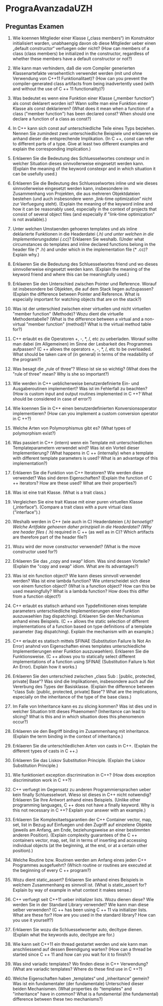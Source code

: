 # PrograAvanzadaUZH

## Preguntas Examen

1. Wie koennen Mitglieder einer Klasse („class members“) im Konstruktor initialisiert warden, unabhaengig davon ob diese Mitglieder ueber einen „default constructor“ verfuegen oder nicht?
   (How can members of a class (class members) be initialized in the constructor, regardless of whether these members have a default constructor or not?)

2. Wie kann man verhindern, daß die vom Compiler generierten Klassenartefakte versehentlich verwendet werden (mit und ohne Verwendung von C++11 Funktionalitaet)?
   (How can you prevent the compiler-generated class artifacts from being inadvertently used (with and without the use of C ++ 11 functionality)?)

3. Was bedeutet es wenn eine Funktion einer Klasse („member function“) als const deklarert worden ist?  Wann sollte man eine Funktion einer Klasse als const deklarieren?
   (What does it mean when a function of a class ("member function") has been declared const? When should one declare a function of a class as const?)

4. In C++ kann sich const auf unterschiedliche Teile eines Typs beziehen.  Nennen Sie zumindest zwei unterschiedliche Beispiele und erklaeren sie anhand dieser die entsprechende Implikation.
   (In C ++, const can refer to different parts of a type. Give at least two different examples and explain the corresponding implication.)

5. Erklaeren Sie die Bedeutung des Schluesselwortes constexpr und in welcher Situation dieses sinnvollerweise eingesetzt werden kann.
   (Explain the meaning of the keyword constexpr and in which situation it can be usefully used.)

6. Erklaeren Sie die Bedeutung des Schluesselwortes inline und wie dieses sinnvollerweise eingesetzt werden kann, insbesondere im Zusammenhang von Projekten, die aus mehreren Objektdateien bestehen (und auch insbesondere wenn „link-time optimization“ nicht zur Verfuegung steht).
   (Explain the meaning of the keyword inline and how it can be reasonably used, especially in the context of projects that consist of several object files (and especially if "link-time optimization" is not available).)

7. Unter welchen Umstaenden gehoeren templates und als inline deklarierte Funktionen in die Headerdatei (*.h) und unter welchen in die Implementierungsdatei (*.cc)? Erklaeren Sie weshalb.
   (Under what circumstances do templates and inline declared functions belong in the header file (* .h) and under which in the implementation file (* .cc)? Explain why.)

8. Erklaeren Sie die Bedeutung des Schluesselwortes friend und wo dieses sinnvollerweise eingesetzt werden kann.
   (Explain the meaning of the keyword friend and where this can be meaningfully used.)

9. Erklaeren Sie den Unterschied zwischen Pointer und Reference. Worauf ist insbesondere bei Objekten, die auf dem Stack liegen aufzupassen?
   (Explain the difference between Pointer and Reference. What is especially important for watching objects that are on the stack?)

10. Was ist der unterschied zwischen einer virtuellen und nicht virtuellen "member function" (Methode)?  Wozu dient die virtuelle Methodentabelle?
   (What is the difference between a virtual and a non-virtual "member function" (method)? What is the virtual method table for?)

11. C++ erlaubt es die Operatoren +, -, *, /, etc zu ueberladen.  Worauf sollte man dabei (im Allgemeinen) im Sinne der Lesbarkeit des Programmes aufpassen?
   (C ++ allows the operators +, -, *, /, etc to be overloaded. What should be taken care of (in general) in terms of the readability of the program?)

12. Was besagt die „rule of three“? Wieso ist sie so wichtig?
   (What does the "rule of three" mean? Why is she so important?)

13. Wie werden in C++ ueblicherweise benutzerdefinierte Ein- und Ausgaberoutinen implementiert?  Was ist im Fehlerfall zu beachten?
   (How is custom input and output routines implemented in C ++? What should be considered in case of error?)

14. Wie koennen Sie in C++ einen benutzerdefinierten Konversionsoperator implementieren?
   (How can you implement a custom conversion operator in C ++?)

15. Welche Arten von Polymorphismus gibt es?
   (What types of polymorphism exist?)

16. Was passiert in C++ (intern) wenn ein Template mit unterschiedlichen Templateparametern verwendet wird?  Was ist ein Vorteil dieser Implementierung?
   (What happens in C ++ (internally) when a template with different template parameters is used? What is an advantage of this implementation?)

17. Erklaeren Sie die Funktion von C++ Iteratoren?  Wie werden diese verwendet?  Was sind deren Eigenschaften?
   (Explain the function of C ++ iterators? How are these used? What are their properties?)

18. Was ist eine trait Klasse.
   (What is a trait class.)

19. Vergleichen Sie eine trait Klasse mit einer puren virtuellen Klasse („interface“).
   (Compare a trait class with a pure virtual class ("interface").)

20. Weshalb werden in C++ (wie auch in C) Headerdateien (*.h) benoetigt? Welche Artifakte gehoeren daher prinzipiell in die Headerdatei?
   (Why are header files (* .h) required in C ++ (as well as in C)? Which artifacts are therefore part of the header file?)

21. Wozu wird der move constructor verwendet?
   (What is the move constructor used for?)

22. Erklaeren Sie das „copy and swap“ Idiom. Was sind dessen Vorteile?
   (Explain the "copy and swap" idiom. What are its advantages?)

23. Was ist ein function object?  Wie kann dieses sinnvoll verwendet werden? Was ist eine lambda function? Wie unterscheidet sich diese von einem function object?
   (What is a function object? How can this be used meaningfully? What is a lambda function? How does this differ from a function object?)

24. C++ erlaubt es statisch anhand von Typdefinitionen eines template parameters unterschiedliche Implementierungen einer Funktion auszuwaehlen (tag dispatching).  Erklaeren Sie den Mechanismus anhand eines Beispiels.
   (C ++ allows the static selection of different implementations of a function based on type definitions of a template parameter (tag dispatching). Explain the mechanism with an example.)

25. C++ erlaubt es statisch mittels SFINAE (Substitution Failure Is Not An Error) anahnd von Eigenschaften eines templates unterschiedliche Implementierungen einer Funktion auszuwaehlen).  Erklaeren Sie die Funktionsweise.
   (C ++ allows you to statically select different implementations of a function using SFINAE (Substitution Failure Is Not An Error). Explain how it works.)

26. Erklaeren Sie den unterschied zwischen „class Sub : [public, protected, private] Base“?  Was sind die Implikationen, insbesondere auch auf die Vererbung des Types der Basisklasse.
   (Explain the difference between "class Sub: [public, protected, private] Base"? What are the implications, especially on the inheritance of the type of the base class.)

27. Im Falle von Inheritance kann es zu slicing kommen?  Was ist dies und in welcher Situation tritt dieses Phaenomen?
   (Inheritance can lead to slicing? What is this and in which situation does this phenomenon occur?)

28. Erklaeren sie den Begriff binding im Zusammenhang mit inheritance.
   (Explain the term binding in the context of inheritance.)

29. Erklaeren Sie die unterschliedlichen Arten von casts in C++.
   (Explain the different types of casts in C ++.)

30. Erklaeren Sie das Liskov Substitution Principle.
   (Explain the Liskov Substitution Principle.)

31. Wie funktioniert exception discrimination in C++?
   (How does exception discrimination work in C ++?)

32. C++ verfuegt im Gegensatz zu anderen Programmiersprachen ueber kein finally Schluesselwort.  Wieso ist dieses in C++ nicht notwendig?  Erklaeren Sie Ihre Antwort anhand eines Beispiels.
   (Unlike other programming languages, C ++ does not have a finally keyword. Why is this not necessary in C ++? Explain your answer with an example.)

33. Erklaeren Sie Komplexitaetsgarantien der C++ Container vector, map, set, list in Bezug auf Einfuegen und den Zugriff auf einzelene Objekte (jeweils am Anfang, am Ende, beziehungsweise an einer bestimmten anderen Position).
   (Explain complexity guarantees of the C ++ containers vector, map, set, list in terms of inserting and accessing individual objects (at the beginning, at the end, or at a certain other position).)

34. Welche Routine bzw. Routinen werden am Anfang eines jeden C++ Programmes ausgefuehrt?
   (Which routine or routines are executed at the beginning of every C ++ program?)

35. Wozu dient static_assert?  Erklaeren Sie anhand eines Beispiels in welchem Zusammenhang es sinnvoll ist.
   (What is static_assert for? Explain by way of example in what context it makes sense.)

36. C++ verfuegt seit C++11 ueber initializer lists.  Wozu dienen diese?  Wie werden Sie in der Standard Library verwendet?  Wie kann man diese selber verwenden?
   (C ++ has been using C ++ 11 via initializer lists. What are these for? How are you used in the standard library? How can you use it yourself?)

37. Erklaeren Sie wozu die Schluesselwoerter auto, decltype dienen.
   (Explain what the keywords auto, decltype are for.)

38. Wie kann seit C++11 ein thread gestartet werden und wie kann man anschliessend auf dessen Beendigung warten?
   (How can a thread be started since C ++ 11 and how can you wait for it to finish?)

39. Was sind variadic templates?  Wo finden diese in C++ Verwendung?
   (What are variadic templates? Where do these find use in C ++?)

40. Welche Eigenschaften haben „templates“ und „inheritance“ gemein? Was ist ein fundamentaler (der fundamentale) Unterschied dieser beiden Mechanismen.
   (What properties do "templates" and "inheritance" have in common? What is a fundamental (the fundamental) difference between these two mechanisms?)


